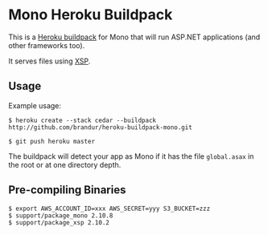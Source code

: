 Mono Heroku Buildpack
=====================

This is a [Heroku buildpack](http://devcenter.heroku.com/articles/buildpack) for Mono that will run ASP.NET applications (and other frameworks too).

It serves files using [XSP](http://www.mono-project.com/ASP.NET#ASP.NET_hosting_with_XSP).

Usage
-----

Example usage:

    $ heroku create --stack cedar --buildpack http://github.com/brandur/heroku-buildpack-mono.git

    $ git push heroku master

The buildpack will detect your app as Mono if it has the file `global.asax` in the root or at one directory depth.

Pre-compiling Binaries
----------------------

    $ export AWS_ACCOUNT_ID=xxx AWS_SECRET=yyy S3_BUCKET=zzz
    $ support/package_mono 2.10.8
    $ support/package_xsp 2.10.2

